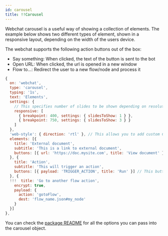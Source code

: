 ```yaml
---
id: carousel
title: !!Carousel
---
```


Webchat carousel is a useful way of showing a collection of elements. The example below shows two different types of element, shown in a responsive layout, depending on the width of the users device.

The webchat supports the following action buttons out of the box:

- Say something: When clicked, the text of the button is sent to the bot
- Open URL: When clicked, the url is opened in a new window
- Flow to...: Redirect the user to a new flow/node and process it

```js
{
  on: 'webchat',
  type: 'carousel',
  typing: '1s',
  text: 'Elements',
  settings: {
    // This specifies number of slides to be shown depending on resolution
    responsive: [
      { breakpoint: 400, settings: { slidesToShow: 1 } },
      { breakpoint: 750, settings: { slidesToShow: 3 } }
    ]
  },
  'web-style': { direction: 'rtl' }, // This allows you to add custom CSS-styling
  elements: [{
    title: 'External document',
    subtitle: 'This is a link to external document',
    buttons: [{ url: 'https://doc.mysite.com', title: 'View document' }]
  }, {
    title: 'Action',
    subtitle: 'This will trigger an action',
    buttons: [{ payload: 'TRIGGER_ACTION', title: 'Run' }] // This button acts as a quick-reply
  }, {
  !!!  title: 'Go to another flow action',
    encrypt: true,
    payload: {
      action: 'gotoFlow',
      dest: 'flow_name.json#my_node'
    }
  }]
},
```

You can check the [package README](https://github.com/botpress/botpress/tree/master/modules/channel-web) for all the options you can pass into the carousel object.
